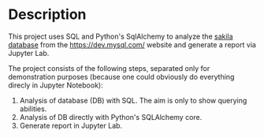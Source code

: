 # Description

This project uses SQL and Python's SqlAlchemy to analyze the [sakila database](https://dev.mysql.com/doc/sakila/en/sakila-introduction.html) from the https://dev.mysql.com/ website and generate a report via Jupyter Lab. 

The project consists of the following steps, separated only for demonstration purposes (because one could obviously do everything direcly in Jupyter Notebook):

1. Analysis of database (DB) with SQL. The aim is only to show querying abilities. 
2. Analysis of DB directly with Python's SQLAlchemy core. 
3. Generate report in Jupyter Lab.
